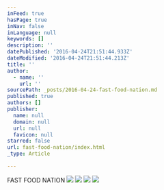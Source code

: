 ```yaml
---
inFeed: true
hasPage: true
inNav: false
inLanguage: null
keywords: []
description: ''
datePublished: '2016-04-24T21:51:44.933Z'
dateModified: '2016-04-24T21:51:44.213Z'
title: ''
author:
  - name: ''
    url: ''
sourcePath: _posts/2016-04-24-fast-food-nation.md
published: true
authors: []
publisher:
  name: null
  domain: null
  url: null
  favicon: null
starred: false
url: fast-food-nation/index.html
_type: Article

---
```

FAST FOOD NATION
![](https://s3-us-west-2.amazonaws.com/the-grid-img/p/85a3c55910d7aa82c64da13bc2818e5cbfd0ae7e.jpg)
![](https://s3-us-west-2.amazonaws.com/the-grid-img/p/f2d0a0b25f491cb458c72f4cf2455f182a626ee3.jpg)
![](https://the-grid-user-content.s3-us-west-2.amazonaws.com/aac5b834-1d17-4be9-afa7-a364f46592f0.jpg)
![](https://the-grid-user-content.s3-us-west-2.amazonaws.com/496abbe7-1ddb-4171-8731-fe2f1ed8cb67.jpg)